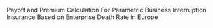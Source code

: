 Payoff and Premium Calculation For Parametric Business Interruption Insurance Based on Enterprise Death Rate in Europe
